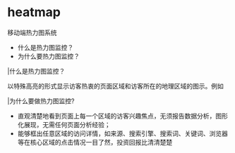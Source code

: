heatmap
=======

移动端热力图系统

+ 什么是热力图监控？
+ 为什么要热力图监控？

|什么是热力图监控？

以特殊高亮的形式显示访客热衷的页面区域和访客所在的地理区域的图示。例如

|为什么要做热力图监控?

+ 直观清楚地看到页面上每一个区域的访客兴趣焦点，无须报告数据分析，图形化展现，无需任何页面分析经验；
+ 能够框出任意区域的访问详情，如来源、搜索引擎、搜索词、关键词、浏览器等在核心区域的点击情况一目了然，投资回报比清清楚楚
